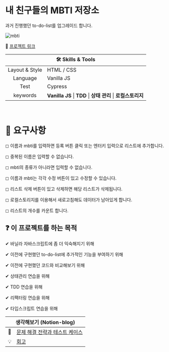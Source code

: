 # 내 친구들의 MBTI 저장소

과거 진행했던 to-do-list를 업그레이드 합니다.

![mbti](https://user-images.githubusercontent.com/64957267/150505914-bcec1184-a601-4650-9922-f2d6dca3884d.gif)

👋 [프로젝트 링크](https://ryong9rrr.github.io/projects/mbti-storage/)

<table>
    <thead>
        <tr>
            <th colspan="2" style="text-align: center">
                🛠 Skills & Tools
            </th>
        </tr>
    </thead>
    <tbody>
        <tr>
            <td style="text-align: center">Layout & Style</td>
            <td>HTML / CSS</td>
        </tr>
        <tr>
            <td style="text-align: center">Language</td>
            <td>Vanilla JS</td>
        </tr>
        <tr>
            <td style="text-align: center">Test</td>
            <td>Cypress</td>
        </tr>
        <tr>
            <td style="text-align: center">keywords</td>
            <td><strong>Vanilla JS</strong> | <strong>TDD</strong> | <strong>상태 관리</strong> | <strong>로컬스토리지</strong></td>
        </tr>
    </tbody>
</table>

</br>

# 🎯 요구사항

◻ 이름과 mbti를 입력하면 등록 버튼 클릭 또는 엔터키 입력으로 리스트에 추가합니다.

◻ 중복된 이름은 입력할 수 없습니다.

◻ mbti의 종류가 아니라면 입력할 수 없습니다.

◻ 이름과 mbti는 각각 수정 버튼이 있고 수정할 수 있습니다.

◻ 리스트 삭제 버튼이 있고 삭제하면 해당 리스트가 삭제됩니다.

◻ 로컬스토리지를 이용해서 새로고침해도 데이터가 남아있게 합니다.

◻ 리스트의 개수를 카운트 합니다.

## ❓ 이 프로젝트를 하는 목적

✔ 바닐라 자바스크립트에 좀 더 익숙해지기 위해

✔ 이전에 구현했던 to-do-list에 추가적인 기능을 부여하기 위해

✔ 이전에 구현했던 코드와 비교해보기 위해

✔ 상태관리 연습을 위해

✔ TDD 연습을 위해

✔ 리팩터링 연습을 위해

✔ 타입스크립트 연습을 위해

<table>
    <thead>
        <tr>
            <th colspan="2" style="text-align: center">
                생각해보기 (Notion-blog)
            </th>
        </tr>
    </thead>
    <tbody>
        <tr>
            <td style="text-align: center">🤔</td>
            <td><a href="https://www.notion.so/ryong9rrr/mbti-5fa2a8edb29643c88c11eb58e01c3456">문제 해결 전략과 테스트 케이스</a></td>
        </tr>
        <tr>
            <td style="text-align: center">💡</td>
            <td><a href="https://www.notion.so/ryong9rrr/4b402a6cb5e74ba0b4e8572c7f69974d">회고</a></td>
        </tr>
    </tbody>
</table>
